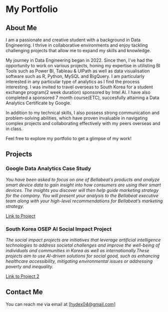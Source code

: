 # My Portfolio

## About Me

I am a passionate and creative student with a background in Data Engineering. I thrive in collaborative environments and enjoy tackling challenging projects that allow me to expand my skills and knowledge. 

My journey in Data Engineering began in 2022. Since then, I've had the opportunity to work on various projects, honing my expertise in utilisting BI Tools such as Power BI, Tableau & UIPath as well as data visualisation software such as R, Python, MySQL and BigQuery. I am particularly interested in any particular type of analytics as I find the process interesting. I was invited to travel overseas to South Korea for a student exchange program(2 week duration) sponsored by Intel AI. I have also completed a sponsored 7 month course(ETC), succesfully attaining a Data Analytics Certificate by Google.

In addition to my technical skills, I also possess strong communication and problem-solving abilities, which have proven invaluable in navigating complex projects and collaborating effectively with my peers overseas and in class.

Feel free to explore my portfolio to get a glimpse of my work!


## Projects

### Google Data Analytics Case Study

*You have been asked to focus on one of Bellabeat’s products and analyze smart device data to gain insight into how consumers are using their smart devices. The insights you discover will then help guide marketing strategy for the company. You will present your analysis to the Bellabeat executive team along with your high-level recommendations for Bellabeat’s marketing strategy.*

[Link to Project](https://sites.google.com/view/nasprojects)

### South Korea OSEP AI Social Impact Project

*The social impact projects are initiatives that leverage artificial intelligence technologies to address societal challenges and improve the well-being of individuals and communities in Korea as well as internationally.These projects aim to use AI-driven solutions for social good, such as enhancing healthcare accessibility, mitigating environmental issues or addressing poverty and inequality.*

[Link to Project 2](https://hydex04.wixsite.com/nasportfolio05)



## Contact Me

You can reach me via email at [hydex04@gmail.com]

